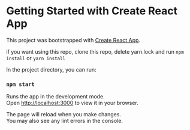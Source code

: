# Getting Started with Create React App

This project was bootstrapped with [Create React App](https://github.com/facebook/create-react-app).

if you want using this repo, clone this repo, delete yarn.lock and run `npm install` or `yarn install`

In the project directory, you can run:

### `npm start`

Runs the app in the development mode.\
Open [http://localhost:3000](http://localhost:3000) to view it in your browser.

The page will reload when you make changes.\
You may also see any lint errors in the console.
